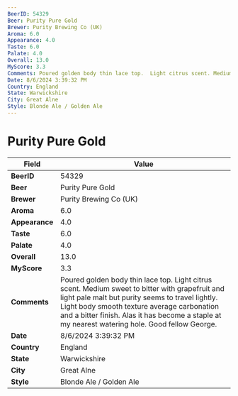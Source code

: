 ```yaml
---
BeerID: 54329
Beer: Purity Pure Gold
Brewer: Purity Brewing Co (UK)
Aroma: 6.0
Appearance: 4.0
Taste: 6.0
Palate: 4.0
Overall: 13.0
MyScore: 3.3
Comments: Poured golden body thin lace top.  Light citrus scent. Medium sweet to bitter with grapefruit and light pale malt but purity seems to travel lightly.  Light body smooth texture average carbonation and a bitter finish.  Alas it has become a staple at my nearest watering hole. Good fellow George.
Date: 8/6/2024 3:39:32 PM
Country: England
State: Warwickshire
City: Great Alne
Style: Blonde Ale / Golden Ale
---
```


# Purity Pure Gold

| Field         | Value |
|---------------|-------|
| **BeerID** | 54329 |
| **Beer** | Purity Pure Gold |
| **Brewer** | Purity Brewing Co (UK) |
| **Aroma** | 6.0 |
| **Appearance** | 4.0 |
| **Taste** | 6.0 |
| **Palate** | 4.0 |
| **Overall** | 13.0 |
| **MyScore** | 3.3 |
| **Comments** | Poured golden body thin lace top.  Light citrus scent. Medium sweet to bitter with grapefruit and light pale malt but purity seems to travel lightly.  Light body smooth texture average carbonation and a bitter finish.  Alas it has become a staple at my nearest watering hole. Good fellow George.  |
| **Date** | 8/6/2024 3:39:32 PM |
| **Country** | England |
| **State** | Warwickshire |
| **City** | Great Alne |
| **Style** | Blonde Ale / Golden Ale |
